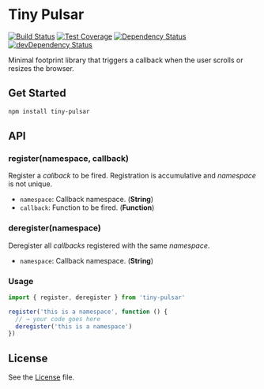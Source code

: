 # Tiny Pulsar
[![Build Status](https://travis-ci.org/grindcode/tiny-pulsar.svg?branch=master)](https://travis-ci.org/grindcode/tiny-pulsar) [![Test Coverage](https://codeclimate.com/github/grindcode/tiny-pulsar/badges/coverage.svg)](https://codeclimate.com/github/grindcode/tiny-pulsar/coverage) [![Dependency Status](https://david-dm.org/grindcode/tiny-pulsar.svg)](https://david-dm.org/grindcode/tiny-pulsar) [![devDependency Status](https://david-dm.org/grindcode/tiny-pulsar/dev-status.svg)](https://david-dm.org/grindcode/tiny-pulsar#info=devDependencies)

Minimal footprint library that triggers a callback when the user scrolls or resizes the browser.

## Get Started
```bash
npm install tiny-pulsar
```

## API
### register(namespace, callback)
Register a _callback_ to be fired. Registration is accumulative and _namespace_ is not unique.
* `namespace`: Callback namespace. (**String**)
* `callback`: Function to be fired. (**Function**)

### deregister(namespace)
Deregister all _callbacks_ registered with the same _namespace_.
* `namespace`: Callback namespace. (**String**)

### Usage
```javascript
import { register, deregister } from 'tiny-pulsar'

register('this is a namespace', function () {
  // → your code goes here
  deregister('this is a namespace')
})

```

## License
See the [License](LICENSE) file.
